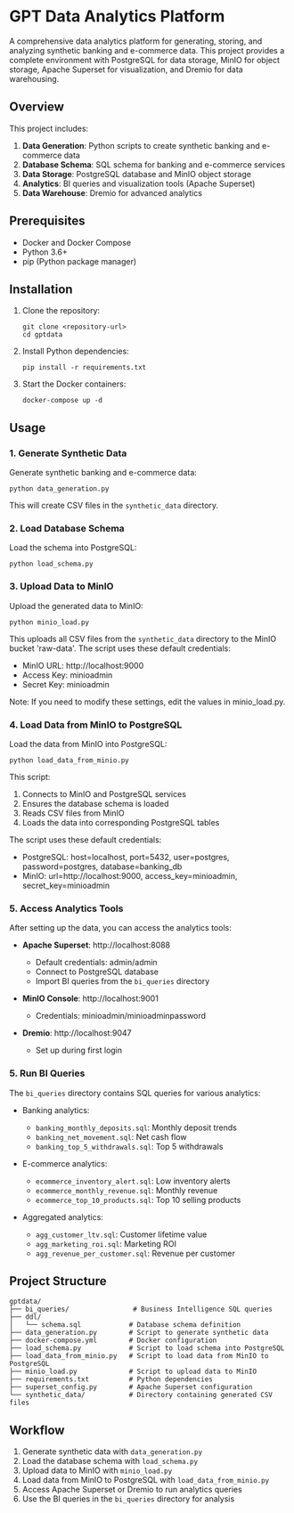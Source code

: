 # GPT Data Analytics Platform

A comprehensive data analytics platform for generating, storing, and analyzing synthetic banking and e-commerce data. This project provides a complete environment with PostgreSQL for data storage, MinIO for object storage, Apache Superset for visualization, and Dremio for data warehousing.

## Overview

This project includes:

1. **Data Generation**: Python scripts to create synthetic banking and e-commerce data
2. **Database Schema**: SQL schema for banking and e-commerce services
3. **Data Storage**: PostgreSQL database and MinIO object storage
4. **Analytics**: BI queries and visualization tools (Apache Superset)
5. **Data Warehouse**: Dremio for advanced analytics

## Prerequisites

- Docker and Docker Compose
- Python 3.6+
- pip (Python package manager)

## Installation

1. Clone the repository:
   ```
   git clone <repository-url>
   cd gptdata
   ```

2. Install Python dependencies:
   ```
   pip install -r requirements.txt
   ```

3. Start the Docker containers:
   ```
   docker-compose up -d
   ```

## Usage

### 1. Generate Synthetic Data

Generate synthetic banking and e-commerce data:

```
python data_generation.py
```

This will create CSV files in the `synthetic_data` directory.

### 2. Load Database Schema

Load the schema into PostgreSQL:

```
python load_schema.py
```

### 3. Upload Data to MinIO

Upload the generated data to MinIO:

```
python minio_load.py
```

This uploads all CSV files from the `synthetic_data` directory to the MinIO bucket 'raw-data'. The script uses these default credentials:
- MinIO URL: http://localhost:9000
- Access Key: minioadmin
- Secret Key: minioadmin

Note: If you need to modify these settings, edit the values in minio_load.py.

### 4. Load Data from MinIO to PostgreSQL

Load the data from MinIO into PostgreSQL:

```
python load_data_from_minio.py
```

This script:
1. Connects to MinIO and PostgreSQL services
2. Ensures the database schema is loaded
3. Reads CSV files from MinIO
4. Loads the data into corresponding PostgreSQL tables

The script uses these default credentials:
- PostgreSQL: host=localhost, port=5432, user=postgres, password=postgres, database=banking_db
- MinIO: url=http://localhost:9000, access_key=minioadmin, secret_key=minioadmin

### 5. Access Analytics Tools

After setting up the data, you can access the analytics tools:

- **Apache Superset**: http://localhost:8088
  - Default credentials: admin/admin
  - Connect to PostgreSQL database
  - Import BI queries from the `bi_queries` directory

- **MinIO Console**: http://localhost:9001
  - Credentials: minioadmin/minioadminpassword

- **Dremio**: http://localhost:9047
  - Set up during first login

### 5. Run BI Queries

The `bi_queries` directory contains SQL queries for various analytics:

- Banking analytics:
  - `banking_monthly_deposits.sql`: Monthly deposit trends
  - `banking_net_movement.sql`: Net cash flow
  - `banking_top_5_withdrawals.sql`: Top 5 withdrawals

- E-commerce analytics:
  - `ecommerce_inventory_alert.sql`: Low inventory alerts
  - `ecommerce_monthly_revenue.sql`: Monthly revenue
  - `ecommerce_top_10_products.sql`: Top 10 selling products

- Aggregated analytics:
  - `agg_customer_ltv.sql`: Customer lifetime value
  - `agg_marketing_roi.sql`: Marketing ROI
  - `agg_revenue_per_customer.sql`: Revenue per customer

## Project Structure

```
gptdata/
├── bi_queries/                # Business Intelligence SQL queries
├── ddl/
│   └── schema.sql            # Database schema definition
├── data_generation.py        # Script to generate synthetic data
├── docker-compose.yml        # Docker configuration
├── load_schema.py            # Script to load schema into PostgreSQL
├── load_data_from_minio.py   # Script to load data from MinIO to PostgreSQL
├── minio_load.py             # Script to upload data to MinIO
├── requirements.txt          # Python dependencies
├── superset_config.py        # Apache Superset configuration
└── synthetic_data/           # Directory containing generated CSV files
```

## Workflow

1. Generate synthetic data with `data_generation.py`
2. Load the database schema with `load_schema.py`
3. Upload data to MinIO with `minio_load.py`
4. Load data from MinIO to PostgreSQL with `load_data_from_minio.py`
5. Access Apache Superset or Dremio to run analytics queries
6. Use the BI queries in the `bi_queries` directory for analysis